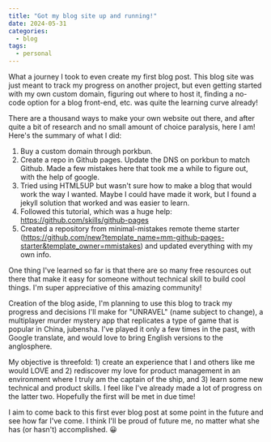 ```yaml
---
title: "Got my blog site up and running!"
date: 2024-05-31
categories:
  - blog
tags:
  - personal
---
```


What a journey I took to even create my first blog post. This blog site was just meant to track my progress on another project, but even getting started with my own custom domain, figuring out where to host it, finding a no-code option for a blog front-end, etc. was quite the learning curve already!

There are a thousand ways to make your own website out there, and after quite a bit of research and no small amount of choice paralysis, here I am! Here's the summary of what I did:
1. Buy a custom domain through porkbun. 
2. Create a repo in Github pages. Update the DNS on porkbun to match Github. Made a few mistakes here that took me a while to figure out, with the help of google.
3. Tried using HTML5UP but wasn't sure how to make a blog that would work the way I wanted. Maybe I could have made it work, but I found a jekyll solution that worked and was easier to learn.
4. Followed this tutorial, which was a huge help: https://github.com/skills/github-pages
5. Created a repository from minimal-mistakes remote theme starter (https://github.com/new?template_name=mm-github-pages-starter&template_owner=mmistakes) and updated everything with my own info. 

One thing I've learned so far is that there are so many free resources out there that make it easy for someone without technical skill to build cool things. I'm super appreciative of this amazing community!

Creation of the blog aside, I'm planning to use this blog to track my progress and decisions I'll make for "UNRAVEL" (name subject to change), a multiplayer murder mystery app that replicates a type of game that is popular in China, jubensha. I've played it only a few times in the past, with Google translate, and would love to bring English versions to the anglosphere.

My objective is threefold: 1) create an experience that I and others like me would LOVE and 2) rediscover my love for product management in an environment where I truly am the captain of the ship, and 3) learn some new technical and product skills. I feel like I've already made a lot of progress on the latter two. Hopefully the first will be met in due time! 

I aim to come back to this first ever blog post at some point in the future and see how far I've come. I think I'll be proud of future me, no matter what she has (or hasn't) accomplished. :grinning:

